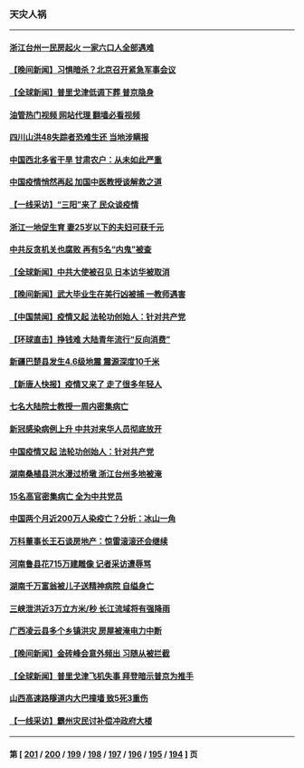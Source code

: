 ### 天灾人祸
---
#### [浙江台州一民房起火 一家六口人全部遇难](../../pages/ncid280/n14064008.md?08302045) 
#### [【晚间新闻】习惧暗杀？北京召开紧急军事会议](../../pages/ncid280/n14063500.md?08302045) 
#### [【全球新闻】普里戈津低调下葬 普京隐身](../../pages/ncid280/n14063924.md?08302045) 
#### [油管热门视频 网站代理 翻墙必看视频](http://138.2.39.72:81/youtube.html?epic-marker?08302045)
#### [四川山洪48失踪者恐难生还 当地涉瞒报](../../pages/ncid280/n14063706.md?08302045) 
#### [中国西北多省干旱 甘肃农户：从未如此严重](../../pages/ncid280/n14063687.md?08302045) 
#### [中国疫情悄然再起 加国中医教授谈解救之道](../../pages/ncid280/n14063324.md?08302045) 
#### [【一线采访】“三阳”来了 民众谈疫情](../../pages/ncid280/n14063062.md?08302045) 
#### [浙江一地促生育 妻25岁以下的夫妇可获千元](../../pages/ncid280/n14063281.md?08302045) 
#### [中共反贪机关也腐败 再有5名“内鬼”被查](../../pages/ncid280/n14061627.md?08302045) 
#### [【全球新闻】中共大使被召见 日本访华被取消](../../pages/ncid280/n14063209.md?08302045) 
#### [【晚间新闻】武大毕业生在美行凶被捕 一教师遇害](../../pages/ncid280/n14063212.md?08302045) 
#### [【中国禁闻】疫情又起 法轮功创始人：针对共产党](../../pages/ncid280/n14063214.md?08302045) 
#### [【环球直击】挣钱难 大陆青年流行“反向消费”](../../pages/ncid280/n14063213.md?08302045) 
#### [新疆巴楚县发生4.6级地震 震源深度10千米](../../pages/ncid280/n14063210.md?08302045) 
#### [【新唐人快报】疫情又来了 走了很多年轻人](../../pages/ncid280/n14062953.md?08302045) 
#### [七名大陆院士教授一周内密集病亡](../../pages/ncid280/n14062915.md?08302045) 
#### [新冠感染病例上升 中共对来华人员彻底放开](../../pages/ncid280/n14062650.md?08302045) 
#### [中国疫情又起 法轮功创始人：针对共产党](../../pages/ncid280/n14062148.md?08302045) 
#### [湖南桑植县洪水漫过桥墩 浙江台州多地被淹](../../pages/ncid280/n14062376.md?08302045) 
#### [15名高官密集病亡 全为中共党员](../../pages/ncid280/n14061993.md?08302045) 
#### [中国两个月近200万人染疫亡？分析：冰山一角](../../pages/ncid280/n14061593.md?08302045) 
#### [万科董事长王石谈房地产：惊雷滚滚还会继续](../../pages/ncid280/n14061587.md?08302045) 
#### [河南鲁县花715万建雕像 记者采访遭辱骂](../../pages/ncid280/n14061515.md?08302045) 
#### [湖南千万富翁被儿子送精神病院 自缢身亡](../../pages/ncid280/n14061109.md?08302045) 
#### [三峡泄洪近3万立方米/秒 长江流域将有强降雨](../../pages/ncid280/n14060810.md?08302045) 
#### [广西凌云县多个乡镇洪灾 房屋被淹电力中断](../../pages/ncid280/n14060230.md?08302045) 
#### [【晚间新闻】金砖峰会意外频出 习随从被拦截](../../pages/ncid280/n14060182.md?08302045) 
#### [【全球新闻】普里戈津飞机失事 拜登暗示普京为推手](../../pages/ncid280/n14060183.md?08302045) 
#### [山西高速路隧道内大巴撞墙 致5死3重伤](../../pages/ncid280/n14059976.md?08302045) 
#### [【一线采访】霸州灾民讨补偿冲政府大楼](../../pages/ncid280/n14059854.md?08302045) 

---
#### 第 [ [201](./201.md?08302045) / [200](./200.md?08302045) / [199](./199.md?08302045) / [198](./198.md?08302045) / [197](./197.md?08302045) / [196](./196.md?08302045) / [195](./195.md?08302045) / [194](./194.md?08302045) ] 页
